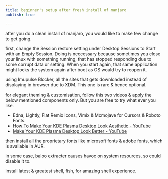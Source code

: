 ```yaml
---
title: beginner's setup after fresh install of manjaro
publish: true

---
```

after you do a clean install of manjaro, you would like to make few change to get going.

first, change the Session restore setting under Desktop Sessions to Start with an Empty Session. Doing is neccessary because sometimes you close your linux with something running, that has stopped responding due to some corrupt data or setting. When you start again, that same application might locks the system again after boot as OS would try to reopen it.

using Imupulse Blocker, all the sites that gets downloaded instead of displaying in browser due to XDM. This one is rare & hence optional.

for elegant theming & customisation, follow this two videos & apply the below mentioned components only. But you are free to try what ever you like.
- Edna, Lightly, Flat Remix Icons, Vimix & Mcmojave for Cursors & Roboto Fonts.
- [How To Make Your KDE Plasma Desktop Look Aesthetic - YouTube](https://www.youtube.com/watch?v=qTF9Nmt3iXY&t=1112s)
- [Make Your KDE Plasma Desktop Look Better - YouTube](https://www.youtube.com/watch?v=exQh0_JKBJQ&t=152s)

then install all the proprietary fonts like microsoft fonts & adobe fonts, which is available in AUR.

in some case, baloo extracter causes havoc on system resources, so could disable it to.

install latest & greatest shell, fish, for amazing shell experience.
